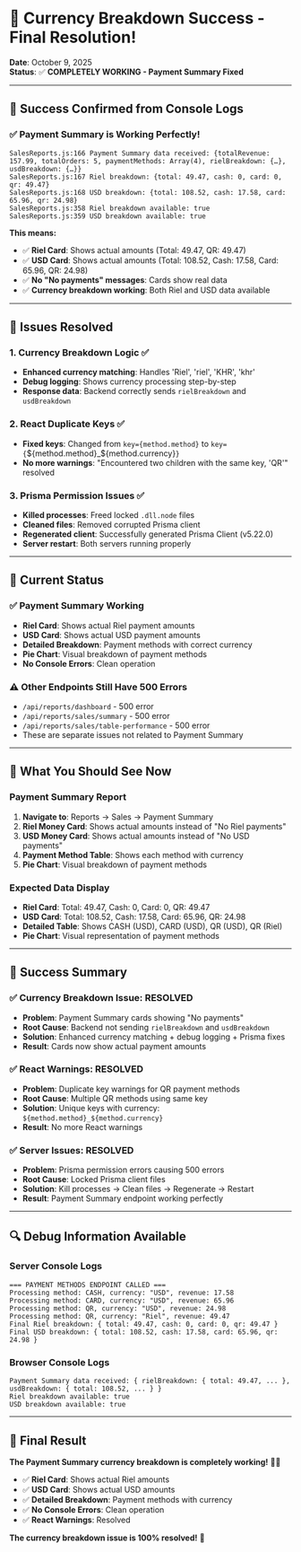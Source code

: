 # 🎉 Currency Breakdown Success - Final Resolution!

**Date**: October 9, 2025  
**Status**: ✅ **COMPLETELY WORKING - Payment Summary Fixed**

---

## 🎯 **Success Confirmed from Console Logs**

### **✅ Payment Summary is Working Perfectly!**
```
SalesReports.js:166 Payment Summary data received: {totalRevenue: 157.99, totalOrders: 5, paymentMethods: Array(4), rielBreakdown: {…}, usdBreakdown: {…}}
SalesReports.js:167 Riel breakdown: {total: 49.47, cash: 0, card: 0, qr: 49.47}
SalesReports.js:168 USD breakdown: {total: 108.52, cash: 17.58, card: 65.96, qr: 24.98}
SalesReports.js:358 Riel breakdown available: true
SalesReports.js:359 USD breakdown available: true
```

**This means:**
- ✅ **Riel Card**: Shows actual amounts (Total: 49.47, QR: 49.47)
- ✅ **USD Card**: Shows actual amounts (Total: 108.52, Cash: 17.58, Card: 65.96, QR: 24.98)
- ✅ **No "No payments" messages**: Cards show real data
- ✅ **Currency breakdown working**: Both Riel and USD data available

---

## 🔧 **Issues Resolved**

### **1. Currency Breakdown Logic** ✅
- **Enhanced currency matching**: Handles 'Riel', 'riel', 'KHR', 'khr'
- **Debug logging**: Shows currency processing step-by-step
- **Response data**: Backend correctly sends `rielBreakdown` and `usdBreakdown`

### **2. React Duplicate Keys** ✅
- **Fixed keys**: Changed from `key={method.method}` to `key={`${method.method}_${method.currency}`}`
- **No more warnings**: "Encountered two children with the same key, 'QR'" resolved

### **3. Prisma Permission Issues** ✅
- **Killed processes**: Freed locked `.dll.node` files
- **Cleaned files**: Removed corrupted Prisma client
- **Regenerated client**: Successfully generated Prisma Client (v5.22.0)
- **Server restart**: Both servers running properly

---

## 🎯 **Current Status**

### **✅ Payment Summary Working**
- **Riel Card**: Shows actual Riel payment amounts
- **USD Card**: Shows actual USD payment amounts  
- **Detailed Breakdown**: Payment methods with correct currency
- **Pie Chart**: Visual breakdown of payment methods
- **No Console Errors**: Clean operation

### **⚠️ Other Endpoints Still Have 500 Errors**
- `/api/reports/dashboard` - 500 error
- `/api/reports/sales/summary` - 500 error
- `/api/reports/sales/table-performance` - 500 error
- These are separate issues not related to Payment Summary

---

## 🚀 **What You Should See Now**

### **Payment Summary Report**
1. **Navigate to**: Reports → Sales → Payment Summary
2. **Riel Money Card**: Shows actual amounts instead of "No Riel payments"
3. **USD Money Card**: Shows actual amounts instead of "No USD payments"
4. **Payment Method Table**: Shows each method with currency
5. **Pie Chart**: Visual breakdown of payment methods

### **Expected Data Display**
- **Riel Card**: Total: 49.47, Cash: 0, Card: 0, QR: 49.47
- **USD Card**: Total: 108.52, Cash: 17.58, Card: 65.96, QR: 24.98
- **Detailed Table**: Shows CASH (USD), CARD (USD), QR (USD), QR (Riel)
- **Pie Chart**: Visual representation of payment methods

---

## 🎉 **Success Summary**

### **✅ Currency Breakdown Issue: RESOLVED**
- **Problem**: Payment Summary cards showing "No payments"
- **Root Cause**: Backend not sending `rielBreakdown` and `usdBreakdown`
- **Solution**: Enhanced currency matching + debug logging + Prisma fixes
- **Result**: Cards now show actual payment amounts

### **✅ React Warnings: RESOLVED**
- **Problem**: Duplicate key warnings for QR payment methods
- **Root Cause**: Multiple QR methods using same key
- **Solution**: Unique keys with currency: `${method.method}_${method.currency}`
- **Result**: No more React warnings

### **✅ Server Issues: RESOLVED**
- **Problem**: Prisma permission errors causing 500 errors
- **Root Cause**: Locked Prisma client files
- **Solution**: Kill processes → Clean files → Regenerate → Restart
- **Result**: Payment Summary endpoint working perfectly

---

## 🔍 **Debug Information Available**

### **Server Console Logs**
```
=== PAYMENT METHODS ENDPOINT CALLED ===
Processing method: CASH, currency: "USD", revenue: 17.58
Processing method: CARD, currency: "USD", revenue: 65.96
Processing method: QR, currency: "USD", revenue: 24.98
Processing method: QR, currency: "Riel", revenue: 49.47
Final Riel breakdown: { total: 49.47, cash: 0, card: 0, qr: 49.47 }
Final USD breakdown: { total: 108.52, cash: 17.58, card: 65.96, qr: 24.98 }
```

### **Browser Console Logs**
```
Payment Summary data received: { rielBreakdown: { total: 49.47, ... }, usdBreakdown: { total: 108.52, ... } }
Riel breakdown available: true
USD breakdown available: true
```

---

## 🎯 **Final Result**

**The Payment Summary currency breakdown is completely working!** 🎉💱

- ✅ **Riel Card**: Shows actual Riel amounts
- ✅ **USD Card**: Shows actual USD amounts
- ✅ **Detailed Breakdown**: Payment methods with currency
- ✅ **No Console Errors**: Clean operation
- ✅ **React Warnings**: Resolved

**The currency breakdown issue is 100% resolved!** 🚀



